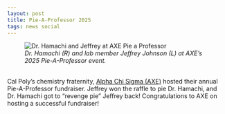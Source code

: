 ```yaml
---
layout: post
title: Pie-A-Professor 2025
tags: news social
---
```


<figure>
  <img src="https://lesliehamachi.github.io/post_content/2025_05_15-PieAProf.jpg" alt="Dr. Hamachi and Jeffrey at AXE Pie a Professor" title="Dr. Hamachi and Jeffrey at AXE Pie a Professor">
  <figcaption><em>Dr. Hamachi (R) and lab member Jeffrey Johnson (L) at AXE’s 2025 Pie-A-Professor event.</em></figcaption>
</figure>  
<br>
Cal Poly’s chemistry fraternity, <a href="http://axecalpoly.com/index.html">Alpha Chi Sigma (AXE)</a> hosted their annual Pie-A-Professor fundraiser. 
Jeffrey won the raffle to pie Dr. Hamachi, and Dr. Hamachi got to “revenge pie” Jeffrey back! Congratulations to AXE on hosting a successful fundraiser!
